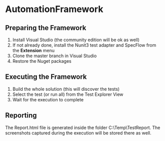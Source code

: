 # AutomationFramework

## Preparing the Framework
1. Install Visual Studio (the community edition will be ok as well)
2. If not already done, install the Nunit3 test adapter and SpecFlow from the **Extension** menu
3. Clone the master branch in Visual Studio
4. Restore the Nuget packages

## Executing the Framework
1. Build the whole solution (this will discover the tests)
2. Select the test (or run all) from the Test Explorer View
3. Wait for the execution to complete

## Reporting
The Report.html file is generated inside the folder C:\Temp\TestReport. The screenshots captured during the execution will be stored there 
as well.
